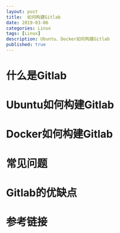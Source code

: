 ```yaml
---
layout: post
title:  如何构建Gitlab
date: 2019-03-06
categories: Linux
tags: [Linux]
description: Ubuntu、Docker如何构建Gitlab
published: true
---
```


# 什么是Gitlab


# Ubuntu如何构建Gitlab


# Docker如何构建Gitlab


# 常见问题


# Gitlab的优缺点


# 参考链接